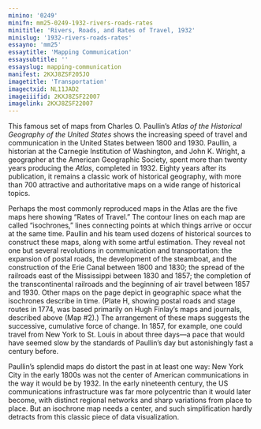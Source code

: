 ```yaml
---
minino: '0249'
minifn: mm25-0249-1932-rivers-roads-rates
minititle: 'Rivers, Roads, and Rates of Travel, 1932'
minislug: '1932-rivers-roads-rates'
essayno: 'mm25'
essaytitle: 'Mapping Communication'
essaysubtitle: ''
essayslug: mapping-communication
manifest: 2KXJ8ZSF205JO
imagetitle: 'Transportation'
imagectxid: NL11JAD2
imageiiifid: 2KXJ8ZSF22007
imagelink: 2KXJ8ZSF22007
---
```


This famous set of maps from Charles O. Paullin’s _Atlas of the Historical Geography of the United States_ shows the increasing speed of travel and communication in the United States between 1800 and 1930. Paullin, a historian at the Carnegie Institution of Washington, and John K. Wright, a geographer at the American Geographic Society, spent more than twenty years producing the _Atlas_, completed in 1932. Eighty years after its publication, it remains a classic work of historical geography, with more than 700 attractive and authoritative maps on a wide range of historical topics. 

Perhaps the most commonly reproduced maps in the Atlas are the five maps here showing “Rates of Travel.” The contour lines on each map are called “isochrones,” lines connecting points at which things arrive or occur at the same time. Paullin and his team used dozens of historical sources to construct these maps, along with some artful estimation. They reveal not one but several revolutions in communication and transportation: the expansion of postal roads, the development of the steamboat, and the construction of the Erie Canal between 1800 and 1830; the spread of the railroads east of the Mississippi between 1830 and 1857; the completion of the transcontinental railroads and the beginning of air travel between 1857 and 1930. Other maps on the page depict in geographic space what the isochrones describe in time. (Plate H, showing postal roads and stage routes in 1774, was based primarily on Hugh Finlay’s maps and journals, described above (Map #2).) The arrangement of these maps suggests the successive, cumulative force of change. In 1857, for example, one could travel from New York to St. Louis in about three days—a pace that would have seemed slow by the standards of Paullin’s day but astonishingly fast a century before. 

Paullin’s splendid maps do distort the past in at least one way: New York City in the early 1800s was not the center of American communications in the way it would be by 1932. In the early nineteenth century, the US communications infrastructure was far more polycentric than it would later become, with distinct regional networks and sharp variations from place to place. But an isochrone map needs a center, and such simplification hardly detracts from this classic piece of data visualization. 



